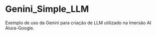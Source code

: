 # Genini_Simple_LLM
Exemplo de uso da Genini para criação de LLM utilizado na Imersão AI Alura-Google.
